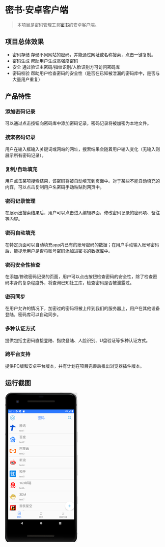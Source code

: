 # 密书·安卓客户端

> 本项目是密码管理工具[密书](https://code.aliyun.com/yqmailsend/rfkhx)的安卓客户端。


## 项目总体效果

- 密码存储 存储不同网站的密码，并能通过网址或名称搜索，点击一键复制。
- 密码生成 帮助用户生成高强度密码
- 安全 通过验证主密码/指纹识别/人脸识别方可访问密码库
- 密码校验 帮助用户检查密码的安全性（是否在已知被泄漏的密码库中，是否与大量用户重复）


## 产品特性

### 添加密码记录

可以通过点击按钮向密码库中添加密码记录，密码记录将被加密为本地文件。

### 搜索密码记录

用户在输入框输入关键词或网站的网址，搜索结果会随着用户输入变化（无输入则展示所有密码记录）。

### 复制/自动填充

用户点击某项搜索结果，该密码将被自动填充到页面中。对于某些不能自动填充的内容，可以点击复制用户名密码手动粘贴到网页中。

### 密码记录管理

在展示出搜索结果后，用户可以点击进入编辑界面，修改密码记录的密码项、备注等内容。

### 密码自动填充
在特定页面可以自动填充app内已有的账号密码的数据；在用户手动输入账号密码后，能提示用户是否将账号密码添加进密书的数据库中。

### 密码安全性检查

在添加/修改密码记录的页面，用户可以点击按钮检查密码的安全性，除了检查密码本身的复杂程度外，将查询已知社工库，检查密码是否被泄露过。

### 密码同步

在用户允许的情况下，加密过的密码将被上传到我们的服务器上，用户在其他设备登陆，密码库可以自动同步。

### 多种认证方式

提供包括主密码直接登陆、指纹登陆、人脸识别、U盘验证等多种认证方式。

### 跨平台支持

提供PC版和安卓平台版本，并有计划在项目完善后推出浏览器插件版本。

## 运行截图
![image](https://github.com/lirui-li/SecretBook-android/blob/master/picture/image.png)


